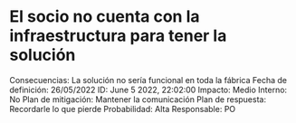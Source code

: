 # El socio no cuenta con la infraestructura para tener la solución

Consecuencias: La solución no sería funcional en toda la fábrica
Fecha de definición: 26/05/2022
ID: June 5 2022, 22:02:00
Impacto: Medio
Interno: No
Plan de mitigación: Mantener la comunicación 
Plan de respuesta: Recordarle lo que pierde
Probabilidad: Alta
Responsable: PO